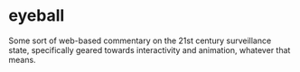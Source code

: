 eyeball
=======

Some sort of web-based commentary on the 21st century surveillance state, specifically geared towards interactivity and animation, whatever that means.
